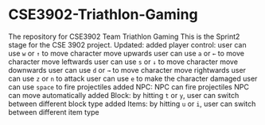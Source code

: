 # CSE3902-Triathlon-Gaming
The repository for CSE3902 Team Triathlon Gaming
This is the Sprint2 stage for the CSE 3902 project.
Updated:
  added player control:
    user can use <code>w</code> or <code>↑</code> to move character move upwards
    user can use <code>a</code> or <code>←</code> to move character move leftwards
    user can use <code>s</code> or <code>↓</code> to move character move downwards
    user can use <code>d</code> or <code>→</code> to move character move rightwards
    user can use <code>z</code> or <code>n</code> to attack
    user can use <code>e</code> to make the character damaged
    user can use <code>space</code> to fire projectiles
  added NPC:
    NPC can fire projectiles
    NPC can move automatically
  added Block:
    by hitting <code>t</code> or <code>y</code>, user can switch between different block type
  added Items:
    by hitting <code>u</code> or <code>i</code>, user can switch between different item type
